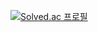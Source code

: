 [![Solved.ac 프로필](http://mazassumnida.wtf/api/generate_badge?boj={sungkukpark})](https://solved.ac/{sungkukpark})
